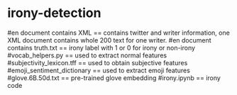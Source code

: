 # irony-detection
#en document contains XML == contains twitter and writer information, one XML document contains whole 200 text for one writer.
#en document contains truth.txt == irony label with 1 or 0 for irony or non-irony
#vocab_helpers.py == used to extract normal features
#subjectivity_lexicon.tff == used to obtain subjective features
#emoji_sentiment_dictionary == used to extract emoji features
#glove.6B.50d.txt == pre-trained glove embedding
#irony.ipynb == irony code
